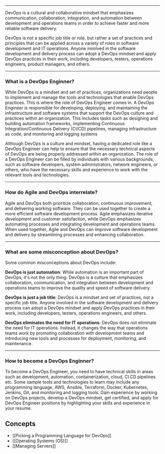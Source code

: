 ----
DevOps is a cultural and collaborative mindset that emphasizes communication, collaboration, integration, and automation between development and operations teams in order to achieve faster and more reliable software delivery.

DevOps is not a specific job title or role, but rather a set of practices and principles that can be applied across a variety of roles in software development and IT operations. Anyone involved in the software development and delivery process can adopt a DevOps mindset and apply DevOps practices in their work, including developers, testers, operations engineers, product managers, and others.

----
### What is a DevOps Enginner?

While DevOps is a mindset and set of practices, organizations need people to implement and manage the tools and technologies that enable DevOps practices. This is where the role of DevOps Engineer comes in. A DevOps Engineer is responsible for developing, deploying, and maintaining the infrastructure and software systems that support the DevOps culture and practices within an organization. This includes tasks such as designing and building automation frameworks, implementing Continuous Integration/Continuous Delivery (CI/CD) pipelines, managing infrastructure as code, and monitoring and logging systems

Although DevOps is a culture and mindset, having a dedicated role like a DevOps Engineer can help to ensure that the necessary technical aspects of DevOps are being properly addressed within an organization. The role of a DevOps Engineer can be filled by individuals with various backgrounds, such as software developers, system administrators, network engineers, or others, who have the necessary skills and experience to work with the relevant tools and technologies.

----
### How do Agile and DevOps interrelate?

Agile and DevOps both prioritize collaboration, continuous improvement, and delivering working software. They can be used together to create a more efficient software development process. Agile emphasizes iterative development and customer satisfaction, while DevOps emphasizes automating processes and integrating development and operations teams. When used together, Agile and DevOps can improve software development and delivery by streamlining processes and enhancing collaboration.

----
### What are some misconception about DevOps?

Some common misconceptions about DevOps include:

**DevOps is just automation**: While automation is an important part of DevOps, it's not the only thing. DevOps is a culture that emphasizes collaboration, communication, and integration between development and operations teams to improve the quality and speed of software delivery.

**DevOps is just a job title**: DevOps is a mindset and set of practices, not a specific job title. Anyone involved in the software development and delivery process can adopt a DevOps mindset and apply DevOps practices in their work, including developers, testers, operations engineers, and others.

**DevOps eliminates the need for IT operations**: DevOps does not eliminate the need for IT operations. Instead, it changes the way that operations teams work by promoting collaboration with development teams and introducing new tools and processes for deployment, monitoring, and maintenance.

----
### How to become a DevOps Enginner?

To become a DevOps Engineer, you need to have technical skills in areas such as development, automation, containerization, cloud, CI.CD pipelines etc. Some sample tools and technologies to learn may include any programming language, AWS, Ansible, Terraform, Docker, Kubernetes, Jenkins, Git, and monitoring and logging tools. Gain experience by working on DevOps projects, develop a DevOps mindset, get certified, and apply for DevOps Engineer positions by highlighting your skills and experience in your resume.

## Concepts

- [[Picking a Programming Language for DevOps]]
- [[Operating Systems (OS)]]
- [[Managing Servers]]